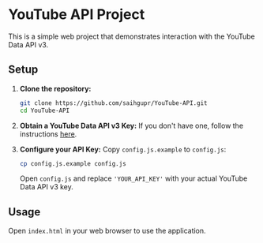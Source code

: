 # YouTube API Project

This is a simple web project that demonstrates interaction with the YouTube Data API v3.

## Setup

1.  **Clone the repository:**
    ```bash
    git clone https://github.com/saihgupr/YouTube-API.git
    cd YouTube-API
    ```

2.  **Obtain a YouTube Data API v3 Key:**
    If you don't have one, follow the instructions [here](https://developers.google.com/youtube/v3/getting_started).

3.  **Configure your API Key:**
    Copy `config.js.example` to `config.js`:
    ```bash
    cp config.js.example config.js
    ```
    Open `config.js` and replace `'YOUR_API_KEY'` with your actual YouTube Data API v3 key.

## Usage

Open `index.html` in your web browser to use the application.
